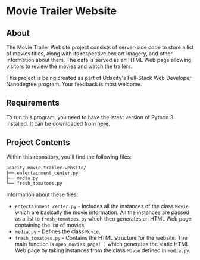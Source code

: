 # Movie Trailer Website
## About
The Movie Trailer Website project consists of server-side code to store a list of movies titles, along with its respective box art imagery, and other information about them. The data is served as an HTML Web page allowing visitors to review the movies and watch the trailers.

This project is being created as part of Udacity's Full-Stack Web Developer Nanodegree program. Your feedback is most welcome. 

## Requirements
To run this program, you need to have the latest version of Python 3 installed. It can be downloaded from [here](https://www.python.org/downloads/).

## Project Contents
Within this repository, you'll find the following files:
```
udacity-movie-trailer-website/
├── entertainment_center.py
├── media.py
└── fresh_tomatoes.py
```
Information about these files:

 - `entertainment_center.py` - Includes all the instances of the class `Movie` which are basically the movie information. All the instances are passed as a list to `fresh_tomatoes.py` which then generates an HTML Web page containing the list of movies.
 - `media.py` - Defines the class `Movie`.
 - `fresh_tomatoes.py` - Contains the HTML structure for the website. The main function is `open_movies_page( )` which generates the static HTML Web page by taking instances from the class `Movie` defined in `media.py`.
